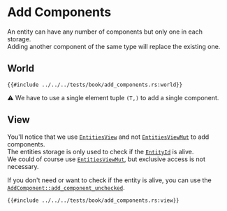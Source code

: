 # Add Components

An entity can have any number of components but only one in each storage.  
Adding another component of the same type will replace the existing one.

## World

```rust, noplaypen
{{#include ../../../tests/book/add_components.rs:world}}
```

⚠️ We have to use a single element tuple `(T,)` to add a single component.

## View

You'll notice that we use [`EntitiesView`](https://docs.rs/shipyard/latest/shipyard/struct.EntitiesView.html) and not [`EntitiesViewMut`](https://docs.rs/shipyard/latest/shipyard/struct.EntitiesViewMut.html) to add components.  
The entities storage is only used to check if the [`EntityId`](https://docs.rs/shipyard/latest/shipyard/struct.EntityId.html) is alive.  
We could of course use [`EntitiesViewMut`](https://docs.rs/shipyard/latest/shipyard/struct.EntitiesViewMut.html), but exclusive access is not necessary.

If you don't need or want to check if the entity is alive, you can use the [`AddComponent::add_component_unchecked`](https://docs.rs/shipyard/latest/shipyard/trait.AddComponent.html).

```rust, noplaypen
{{#include ../../../tests/book/add_components.rs:view}}
```
